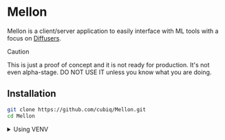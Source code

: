 # Mellon

Mellon is a client/server application to easily interface with ML tools with a focus on [Diffusers](https://github.com/huggingface/diffusers).

> [!CAUTION]
> This is just a proof of concept and it is not ready for production. It's not even alpha-stage. DO NOT USE IT unless you know what you are doing.

## Installation

```bash
git clone https://github.com/cubiq/Mellon.git
cd Mellon
```

<details>
<summary>Using VENV</summary>
```bash
python -m venv venv
source venv/bin/activate
```
</summary>

<details>
<summary>Using CONDA</summary>
```bash
conda create DFlow_312 python="3.12"
conda activate DFlow_312
```
</summary>

<details>
<summary>Installing on WINDOWS</summary>
```bash
pip install torch torchvision torchaudio --extra-index-url https://download.pytorch.org/whl/cu118
```
</summary>


```bash
pip install --upgrade pip
pip install -r requirements.txt
```

you will need to login to huggingface in order to be able to download the model, you can do so by executing the following command and follow the instructions :

```bash
huggingface-cli login
```

Then you can run the server with:

```bash
python main.py
```

or on Linux:

```bash
./run.sh
```

To access the UI, open your browser and navigate to `http://localhost:8080`.

## Configuration

Not much configuration is available at the moment. If you need to run the server on a remote machine, you can create a `config.ini` file and change the `server` section as needed. Eg:

```ini
[server]
host = 0.0.0.0
port = 8080
cors = true
cors_routes = *
```

You should be able to access the UI at `http://<ip_address>:8080`.

## Usage

This is just an alpha-stage development version. The only workflow actually supported is the following:

![Mellon workflow](./mellon_basic_wf.png)

Use a Stable Diffusion SD1.5 model for the UNet and VAE, eg: `lykon/absolute-reality-1.81`.

## How it works

- The server loads the nodes definitions from the `__init__.py` files in the `modules` folder. The nodes are defined as Python classes with a `MODULE_MAP` object that maps the node structure.
- When the client first logs in, it gets a definition of all the nodes (route: `GET /nodes`) and the sidebar is populated.
- At this point you can drag and drop nodes in the canvas and connect them.
- Pressing `Run` will send the graph definition to the server (route: `POST /graph`). The workflow is queued and executed automatically.

## How to create a new node for a new module

The `modules` folder is for "official" modules. In the future `custom` is where you will put your custom modules.

For now create a new folder in the `modules` folder, inside of it put a python file with the same name of the directory and add an `__init__.py`. Eg:

```
modules/
    MyModule/
        __init__.py
        MyModule.py
```

In the `__init__.py` file, define the `MODULE_MAP` object. As reference you can look at the other modules.

The following is the node definition for the `BlendImages` node:

```python
MODULE_MAP = {
    'BlendImages': {
        'label': 'Blend Images',
        'category': 'image',
        'params': {
            'source': {
                'label': 'Source',
                'display': 'input',
                'type': 'image',
            },
            'target': {
                'label': 'Target',
                'display': 'input',
                'type': 'image',
            },
            'amount': {
                'label': 'Amount',
                'type': 'float',
                'display': 'slider',
                'default': 0.5,
                'min': 0,
                'max': 1,
            },
            'blend': {
                'label': 'Blend',
                'display': 'output',
                'type': 'image',
            },
        },
    }
}
```

Inside the `MyModule.py` file, create the node class. The class name must be the same as defined in the `MODULE_MAP`. In the example above, the class name is `BlendImages`.

```python
class BlendImages(NodeBase):
    def execute(self, source, target, amount):
        source = toTensor(source)
        target = toTensor(target)
        blend = source * amount + target * (1 - amount)
        blend = toPIL(blend)

        return { 'blend': blend }
```

It's important to extend your class from `NodeBase` class. That will take care of the basic validation, but technically you can build your own validation as long as the class has `__init__` and `__call__` methods.

The `execute` method expects all the parameters defined in the `MODULE_MAP`. In this case `source`, `target` and `amount`.

Note that `blend` is defined as an output parameter. The `execute` method should return a dictionary containing the `blend` key: `return { 'blend': blend }`.

You can change the name of the callback by setting the `CALLBACK` class attribute.

```python
class BlendImages(NodeBase):
    CALLBACK = 'blend_images'

    def blend_images(self, source, target, amount):
```

> [!IMPORTANT]
> This is a preliminary implementation and it will change in the future. Your suggestions are welcome.

## Client development

The client development is in a different repository: https://github.com/cubiq/Mellon-client

It's based on [ReactFlow](https://reactflow.dev/), [MUI](https://mui.com/) and [Vite](https://vitejs.dev/).

## Contact

At this stage the best way to contact me regarding the project is via [X/Twitter](https://x.com/cubiq) or [discord](https://latent.vision/discord).
